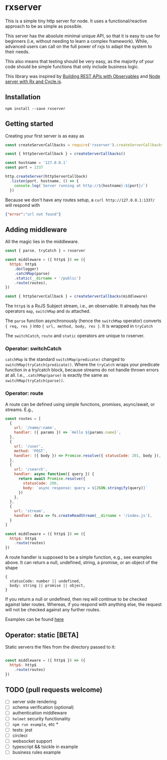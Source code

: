 # rxserver

This is a simple tiny http server for node.
It uses a functional/reactive approach to be as simple as possible.

This server has the absolute minimal unique API,
so that it is easy to use for beginners
(i.e, without needing to learn a complex framework).
While, advanced users can call on the full power of rxjs to adapt the system to their needs.

This also means that testing should be very easy,
as the majority of your code should be simple functions that only include business logic.

This library was inspired by
[Building REST APIs with Observables](https://glebbahmutov.com/blog/node-server-with-rx-and-cycle/)
and
[Node server with Rx and Cycle.js](https://glebbahmutov.com/blog/node-server-with-rx-and-cycle/).


## Installation

```
npm install --save rxserver
```

## Getting started

Creating your first server is as easy as

```javascript
const createServerCallbacks = require('rxserver').createServerCallbacks

const { httpServerCallback } = createServerCallbacks()

const hostname = '127.0.0.1'
const port = 1337

http.createServer(httpServerCallback)
  .listen(port, hostname, () => {
    console.log(`Server running at http://${hostname}:${port}/`)
  })
```

Because we don't have any routes setup, a `curl http://127.0.0.1:1337/` will respond with

```json
{"error":"url not found"}
```

## Adding middleware

All the magic lies in the middleware.


```javascript
const { parse, tryCatch } = rxserver

const middleware = ({ http$ }) => ({
  http$: http$
    .do(logger)
    .catchMap(parse)
    .static(__dirname + '/public')
    .route(routes),
})

const { httpServerCallback } = createServerCallbacks(middleware)
```

The `http$` is a RxJS Subject stream, i.e., an observable.
It already has the operators `map`, `switchMap` and `do` attached.

The `parse` function asynchronously (hence the `switchMap` operator) converts `{ req, res }` into `{ url, method, body, res }`. It is wrapped in `tryCatch`

The `switchCatch`, `route` and `static` operators are unique to rxserver.

### Operator: switchCatch

`catchMap` is the standard `switchMap(predicate)` changed to `switchMap(tryCatch(predicate))`.
Where the `tryCatch` wraps your predicate function in a try/catch block, because streams do not handle thrown errors at all. I.e., `.catchMap(parse)` is exactly the same as `switchMap(tryCatch(parse))`.

### Operator: route

A route can be defined using simple functions, promises, async/await, or streams.
E.g.,

```javascript
const routes = [
  {
    url: '/name/:name',
    handler: ({ params }) => `Hello ${params.name}`,
  },
  {
    url: '/user',
    method: 'POST',
    handler: ({ body }) => Promise.resolve({ statusCode: 201, body }),
  },
  {
    url: '/search',
    handler: async function({ query }) {
      return await Promise.resolve({
        statusCode: 200,
        body: `async response: query = ${JSON.stringify(query)}`
      })
    },
  },
  {
    url: 'stream',
    handler: data => fs.createReadStream(__dirname + '/index.js'),  
  }
]

const middleware = ({ http$ }) => ({
  http$: http$
    .route(routes)
})
```

A route handler is supposed to be a simple function, e.g., see examples above.
It can return a null, undefined, string, a promise, or an object of the shape

```
{
  statusCode: number || undefined,
  body: string || promise || object,
}
```

If you return a null or undefined, then req will continue to be checked against later routes.
Whereas, if you respond with anything else, the request will not be checked against any further routes.

Examples can be found [here](example/other-routes.js)

## Operator: static [BETA]

Static servers the files from the directory passed to it:

```javascript

const middleware = ({ http$ }) => ({
  http$: http$
    .route(routes)
})
```

## TODO (pull requests welcome)

* [ ] server side rendering
* [ ] schema verification (optional)
* [ ] authentication middleware
* [ ] `helmet` security functionality
* [ ] `npm run example`, etc *
* [ ] tests: jest
* [ ] circleci
* [ ] websocket support
* [ ] typescript && tsickle in example
* [ ] business rules example
